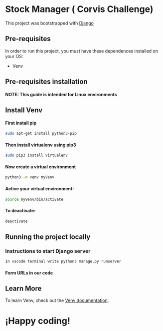 # Stock Manager ( Corvis Challenge) 

This project was bootstrapped with [Django](https://www.djangoproject.com/)

## Pre-requisites

In order to run this project, you must have these dependences installed on your OS:

  * Venv

## Pre-requisites installation
#### NOTE: This guide is intended for Linux environments
## Install Venv
#### First install pip
```sh
sudo apt-get install python3-pip
```
#### Then install virtualenv using pip3
```sh
sudo pip3 install virtualenv 
```
#### Now create a virtual environment
```sh
python3 -m venv myVenv
```
#### Active your virtual environment:
```sh
source myVenv/bin/activate
```
#### To deactivate:
```sh
deactivate
```

## Running the project locally

### Instructions to start Django server

```sh
In vscode terminal write python3 manage.py runserver
```



#### Form URLs in our code



## Learn More

To learn Venv, check out the [Venv documentation](https://docs.python.org/es/3/library/venv.html).
# ¡Happy coding!
